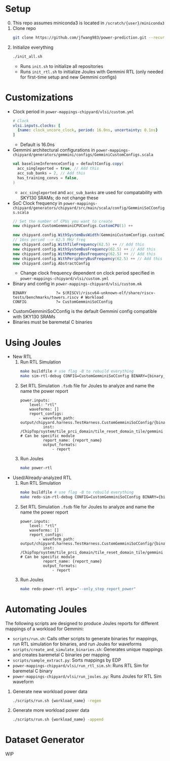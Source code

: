 # Setup
0. This repo assumes miniconda3 is located in ``/scratch/{user}/miniconda3``
1. Clone repo
   ```bash
   git clone https://github.com/jfwang983/power-prediction.git --recursive
   ```
2. Initialize everything
    ```bash
    ./init_all.sh
    ```
    * Runs ``init.sh`` to initialize all repositories
    * Runs ``init_rtl.sh`` to initialize Joules with Gemmini RTL (only needed for first-time setup and new Gemmini configs)

# Customizations
* Clock period in ``power-mappings-chipyard/vlsi/custom.yml``
    ```yaml
    # Clock
    vlsi.inputs.clocks: [
      {name: clock_uncore_clock, period: 16.0ns, uncertainty: 0.1ns}
    ]
    ```
    * Default is 16.0ns
* Gemmini architectural configurations in ``power-mappings-chipyard/generators/gemmini/configs/GemminiCustomConfigs.scala``
    ```scala
    val baselineInferenceConfig = defaultConfig.copy(
      acc_singleported = true, // Add this
      acc_sub_banks = 2, // Add this
      has_training_convs = false,
    )
    ```
    * ``acc_singleported`` and ``acc_sub_banks`` are used for compatability with SKY130 SRAMs; do not change these
* SoC Clock frequency in ``power-mappings-chipyard/generators/chipyard/src/main/scala/config/GemminiSoCConfigs.scala``
    ```scala
    // Set the number of CPUs you want to create
    new chipyard.CustomGemmminiCPUConfigs.CustomCPU(1) ++

    new chipyard.config.WithSystemBusWidth(GemminiCustomConfigs.customConfig.dma_buswidth) ++
    // 16ns period --> 62.5 MHz freq
    new chipyard.config.WithTileFrequency(62.5) ++ // Add this
    new chipyard.config.WithSystemBusFrequency(62.5) ++ // Add this
    new chipyard.config.WithMemoryBusFrequency(62.5) ++ // Add this
    new chipyard.config.WithPeripheryBusFrequency(62.5) ++ // Add this
    new chipyard.config.AbstractConfig
    ```
    * Change clock frequency dependent on clock period specified in ``power-mappings-chipyard/vlsi/custom.yml``
* Binary and config in ``power-mappings-chipyard/vlsi/custom.mk``
   ```make
   BINARY             ?= $(RISCV)/riscv64-unknown-elf/share/riscv-tests/benchmarks/towers.riscv # Workload
   CONFIG             ?= CustomGemminiSoCConfig
   ```
* CustomGemminiSoCConfig is the default Gemmini config compatible with SKY130 SRAMs
* Binaries must be baremetal C binaries

# Using Joules
* New RTL
    1. Run RTL Simulation
       ```bash
       make buildfile # use flag -B to rebuild everything
       make sim-rtl-debug CONFIG=CustomGemminiSoCConfig BINARY={binary_name} LOADMEM={binary_name}
       ```
    2. Set RTL Simulation ``.fsdb`` file for Joules to analyze and name the name the power report
       ```make
       power.inputs:
           level: "rtl"
           waveforms: []
           report_configs:
               - waveform_path: output/chipyard.harness.TestHarness.CustomGemminiSoCConfig/{binary_name}.fsdb
                 inst: /ChipTop/system/tile_prci_domain/tile_reset_domain_tile/gemmini # Can be specific module
                 report_name: {report_name}
                 output_formats:
                     - report
       ```
    3. Run Joules
       ```bash
       make power-rtl
       ```
* Used/Already-analyzed RTL
    1. Run RTL Simulation
       ```bash
       make buildfile # use flag -B to rebuild everything
       make redo-sim-rtl-debug CONFIG=CustomGemminiSoCConfig BINARY={binary_name} LOADMEM={binary_name} args="--only_step run_simulation"
       ```
    2. Set RTL Simulation ``.fsdb`` file for Joules to analyze and name the name the power report
       ```make
       power.inputs:
           level: "rtl"
           waveforms: []
           report_configs:
               - waveform_path: output/chipyard.harness.TestHarness.CustomGemminiSoCConfig/{binary_name}.fsdb
                 inst: /ChipTop/system/tile_prci_domain/tile_reset_domain_tile/gemmini # Can be specific module
                 report_name: {report_name}
                 output_formats:
                     - report
       ```
    3. Run Joules
       ```bash
       make redo-power-rtl args="--only_step report_power"
       ```

# Automating Joules
The following scripts are designed to produce Joules reports for different mappings of a workload for Gemmini:
* ``scripts/run.sh``: Calls other scripts to generate binaries for mappings, run RTL simulation for binaries, and run Joules for waveforms
* ``scripts/create_and_simulate_binaries.sh``: Generates unique mappings and creates baremetal C binaries per mapping
* ``scripts/sample_extract.py``: Sorts mappings by EDP
* ``power-mappings-chipyard/vlsi/run_rtl_sim.sh``: Runs RTL Sim for baremetal C binary
* ``power-mappings-chipyard/vlsi/run_joules.py``: Runs Joules for RTL Sim waveform

1. Generate new workload power data
   ```bash
   ./scripts/run.sh {workload_name} -regen
   ```

2. Generate more workload power data
   ```bash
   ./scripts/run.sh {workload_name} -append
   ```

# Dataset Generator
WIP
